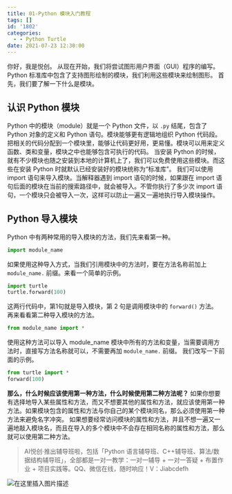 ```yaml
---
title: 01-Python 模块入门教程
tags: []
id: '1802'
categories:
  - - Python Turtle
date: 2021-07-23 12:30:00
---
```


你好，我是悦创。 从现在开始，我们将尝试图形用户界面（GUI）程序的编写。Python 标准库中包含了支持图形绘制的模块，我们利用这些模块来绘制图形。 首先，我们要了解一下什么是模块。

## 认识 Python 模块

Python 中的模块（module）就是一个 Python 文件，以 `.py` 结尾，包含了 Python 对象的定义和 Python 语句。模块能够更有逻辑地组织 Python 代码段。把相关的代码分配到一个模块里，能够让代码更好用，更易懂。模块可以用来定义函数、类和变量，模块之中也能够包含可执行的代码。 当安装 Python 的时候，就有不少模块也随之安装到本地的计算机上了，我们可以免费使用这些模块。而这些在安装 Python 时就默认已经安装好的模块统称为“标准库”。 我们可以使用 import 语句来导入模块。当解释器遇到 import 语句的时候，如果跟在 import 语句后面的模块在当前的搜索路径中，就会被导入。不管你执行了多少次 import 语句，一个模块只会被导入一次，这样可以防止一遍又一遍地执行导入模块操作。

## Python 导入模块

Python 中有两种常用的导入模块的方法，我们先来看第一种。

```python
import module_name
```

如果使用这种导入方式，当我们引用模块中的方法时，要在方法名称前加上 `module_name.` 前缀。来看一个简单的示例。

```python
import turtle
turtle.forward(100)
```

这两行代码中，第1句就是导入模块，第 2 句是调用模块中的 `forward()` 方法。 再来看看第二种导入模块的方法。

```python
from module_name import *
```

使用这种方法可以导入 module\_name 模块中所有的方法和变量，当需要调用方法时，直接写方法名称就可以，不需要再加 `module_name.` 前缀。 我们改写一下前面的示例。

```python
from turtle import *
forward(100)
```

**那么，什么时候应该使用第一种方法，什么时候使用第二种方法呢？** 如果你想要有选择地导入某些属性和方法，而又不想要其他的属性和方法，就应该使用第一种方法。如果模块包含的属性和方法与你自己的某个模块同名，那么必须使用第一种方法来避免名字冲突。 如果想要经常访问模块的属性和方法，并且不想一遍又一遍地敲入模块名，而且在导入的多个模块中不会存在相同名称的属性和方法，那么就可以使用第二种方法。

> AI悦创·推出辅导班啦，包括「Python 语言辅导班、C++辅导班、算法/数据结构辅导班」，全部都是一对一教学：一对一辅导 + 一对一答疑 + 布置作业 + 项目实践等。QQ、微信在线，随时响应！V：Jiabcdefh

![在这里插入图片描述](https://img-blog.csdnimg.cn/img_convert/481462e495fedf4b0bce95dc10031c9c.png)